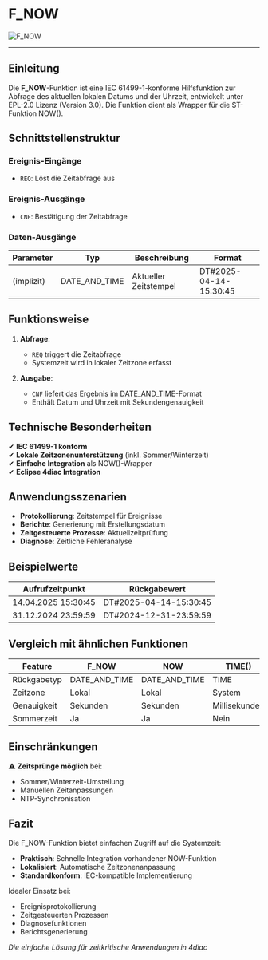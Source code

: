 # F_NOW

![F_NOW](https://github.com/user-attachments/assets/3a8b2855-6d9a-49b3-ae77-6050fb2763d9)

* * * * * * * * * *

## Einleitung
Die **F_NOW**-Funktion ist eine IEC 61499-1-konforme Hilfsfunktion zur Abfrage des aktuellen lokalen Datums und der Uhrzeit, entwickelt unter EPL-2.0 Lizenz (Version 3.0).
Die Funktion dient als Wrapper für die ST-Funktion NOW().

## Schnittstellenstruktur

### **Ereignis-Eingänge**
- `REQ`: Löst die Zeitabfrage aus

### **Ereignis-Ausgänge**
- `CNF`: Bestätigung der Zeitabfrage

### **Daten-Ausgänge**
| Parameter | Typ | Beschreibung | Format |
|-----------|-----|--------------|--------|
| (implizit) | DATE_AND_TIME | Aktueller Zeitstempel | DT#2025-04-14-15:30:45 |

## Funktionsweise

1. **Abfrage**:
   - `REQ` triggert die Zeitabfrage
   - Systemzeit wird in lokaler Zeitzone erfasst

2. **Ausgabe**:
   - `CNF` liefert das Ergebnis im DATE_AND_TIME-Format
   - Enthält Datum und Uhrzeit mit Sekundengenauigkeit

## Technische Besonderheiten

✔ **IEC 61499-1 konform**  
✔ **Lokale Zeitzonenunterstützung** (inkl. Sommer/Winterzeit)  
✔ **Einfache Integration** als NOW()-Wrapper  
✔ **Eclipse 4diac Integration**  

## Anwendungsszenarien

- **Protokollierung**: Zeitstempel für Ereignisse
- **Berichte**: Generierung mit Erstellungsdatum
- **Zeitgesteuerte Prozesse**: Aktuellzeitprüfung
- **Diagnose**: Zeitliche Fehleranalyse

## Beispielwerte

| Aufrufzeitpunkt | Rückgabewert |
|-----------------|--------------|
| 14.04.2025 15:30:45 | DT#2025-04-14-15:30:45 |
| 31.12.2024 23:59:59 | DT#2024-12-31-23:59:59 |

## Vergleich mit ähnlichen Funktionen

| Feature | F_NOW | NOW | TIME() |
|---------|-------|-----|--------|
| Rückgabetyp | DATE_AND_TIME | DATE_AND_TIME | TIME |
| Zeitzone | Lokal | Lokal | System |
| Genauigkeit | Sekunden | Sekunden | Millisekunden |
| Sommerzeit | Ja | Ja | Nein |

## Einschränkungen

⚠ **Zeitsprünge möglich** bei:  
- Sommer/Winterzeit-Umstellung  
- Manuellen Zeitanpassungen  
- NTP-Synchronisation  

## Fazit

Die F_NOW-Funktion bietet einfachen Zugriff auf die Systemzeit:

- **Praktisch**: Schnelle Integration vorhandener NOW-Funktion
- **Lokalisiert**: Automatische Zeitzonenanpassung
- **Standardkonform**: IEC-kompatible Implementierung

Idealer Einsatz bei:
- Ereignisprotokollierung
- Zeitgesteuerten Prozessen
- Diagnosefunktionen
- Berichtsgenerierung

*Die einfache Lösung für zeitkritische Anwendungen in 4diac*
